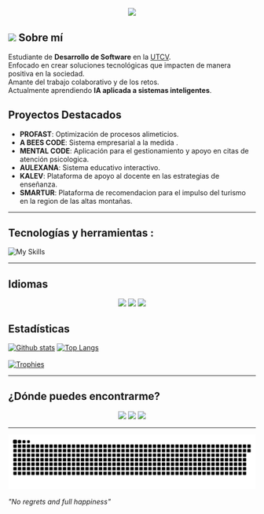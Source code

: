 <p align="center">
  <img src="https://readme-typing-svg.demolab.com/?lines=Hello%20There,%20soy%20Tinnlaroli;Apasionado%20del%20Software;Siempre%20aprendiendo%20y%20creciendo;&font=Fira%20Code&center=true&width=500&height=45&color=00FFFF&vCenter=true&pause=1000&size=25" />
</p>


## <img src="https://media.giphy.com/media/VgCDAzcKvsR6OM0uWg/giphy.gif" width="50"> Sobre mí

Estudiante de **Desarrollo de Software** en la [UTCV](https://www.utcv.edu.mx).  
Enfocado en crear soluciones tecnológicas que impacten de manera positiva en la sociedad.  
Amante del trabajo colaborativo y de los retos.  
Actualmente aprendiendo **IA aplicada a sistemas inteligentes**.  


##  Proyectos Destacados

- **PROFAST**: Optimización de procesos alimeticios.
- **A BEES CODE**: Sistema empresarial a la medida .
- **MENTAL CODE**: Aplicación para el gestionamiento y apoyo en citas de atención psicologica.
- **AULEXANA**: Sistema educativo interactivo.
- **KALEV**: Plataforma de apoyo al docente en las estrategias de enseñanza.
- **SMARTUR**: Plataforma de recomendacion para el impulso del turismo en la region de las altas montañas.
---

##  Tecnologías y herramientas :

<p align="center"> 

![My Skills](https://skillicons.dev/icons?i=linux,arch,ubuntu,java,git,github,html,css,javascript,php,nodejs,postman,react,tailwind,express,mysql,postgresql,mongodb,angular)

</p>


---

## Idiomas

<p align="center"> 
  <img src="https://img.shields.io/badge/Español-green?style=for-the-badge"> 
  <img src="https://img.shields.io/badge/Inglés-yellow?style=for-the-badge"> 
  <img src="https://img.shields.io/badge/Francés-yellow?style=for-the-badge"> 
</p>


## Estadísticas 

<a href="#">![Github stats](https://github-readme-stats.vercel.app/api?username=tinnlaroli&theme=radical&count_private=true&hide_border=true&line_height=20)</a>
<a href="#">![Top Langs](https://github-readme-stats.vercel.app/api/top-langs/?username=tinnlaroli&layout=compact&theme=radical&count_private=true&hide_border=true)</a><br /><br />
<a href="#">![Trophies](https://github-profile-trophy.vercel.app/?username=tinnlaroli&theme=radical&count_private=true&hide_border=true&column=9) </a>

---

##  ¿Dónde puedes encontrarme?

<p align="center">
  <a href="mailto:martinlaraolivares@gmail.com"><img src="https://img.shields.io/badge/Gmail-martinlaraolivares-D14836?style=for-the-badge&logo=gmail"></a>
  <a href="https://www.linkedin.com/in/martin-lara-olivares-9b46b1213/"><img src="https://img.shields.io/badge/Linkedin-Martin_Lara_Olivares-0e76a8?style=for-the-badge&logo=Linkedin"></a>
  <a href="https://www.instagram.com/tinnlaroli/"><img src="https://img.shields.io/badge/tinnlaroli-E1306C?style=for-the-badge&logo=instagram"></a>
</p>

---
<div align="center">
  <img src="https://github.com/tinnlaroli/tinnlaroli/blob/output/github-contribution-grid-snake-dark.svg" alt="snake gif">
</div>

*"No regrets and full happiness"*
